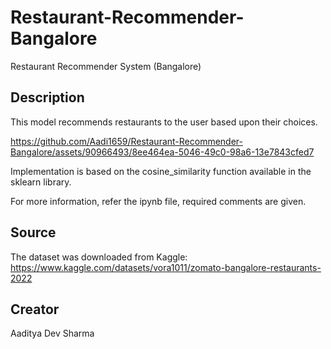# Restaurant-Recommender-Bangalore
Restaurant Recommender System (Bangalore)

## Description
This model recommends restaurants to the user based upon their choices.

https://github.com/Aadi1659/Restaurant-Recommender-Bangalore/assets/90966493/8ee464ea-5046-49c0-98a6-13e7843cfed7

Implementation is based on the cosine_similarity function available in the sklearn library.

For more information, refer the ipynb file, required comments are given.

## Source
The dataset was downloaded from Kaggle: https://www.kaggle.com/datasets/vora1011/zomato-bangalore-restaurants-2022

## Creator
Aaditya Dev Sharma
